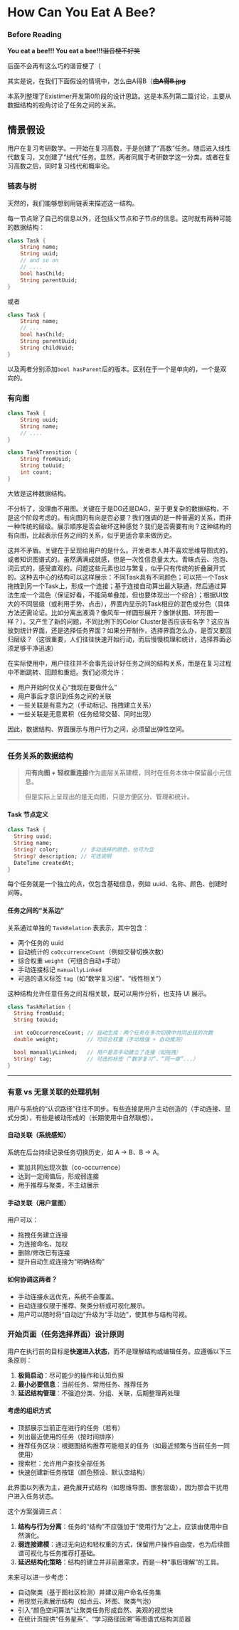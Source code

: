 # How Can You Eat A Bee?
### Before Reading
**You eat a bee!!! You eat a bee!!!**~~谐音梗不好笑~~

后面不会再有这么巧的谐音梗了（

其实是说，在我们下面假设的情境中，怎么由A得B（~~**由A得B.jpg**~~

本系列整理了Existimer开发第0阶段的设计思路。这是本系列第二篇讨论，主要从数据结构的视角讨论了任务之间的关系。

## 情景假设

用户在复习考研数学。一开始在复习高数，于是创建了“高数”任务。随后进入线性代数复习，又创建了“线代”任务。显然，两者同属于考研数学这一分类。或者在复习高数之后，同时复习线代和概率论。

### 链表与树

天然的，我们能够想到用链表来描述这一结构。

每一节点除了自己的信息以外，还包括父节点和子节点的信息。这时就有两种可能的数据结构：

```dart
class Task {
    String name;
    String uuid;
    // and so on
    // ....
    bool hasChild;
    String parentUuid;
}
```

或者

```dart
class Task {
    String name;
    // ...
    bool hasChild;
    String parentUuid;
    String childUuid;
}
```

以及两者分别添加`bool hasParent`后的版本。区别在于一个是单向的，一个是双向的。

### 有向图

```dart
class Task {
    String uuid;
    String name;
    // ....
}

class TaskTransition {
    String fromUuid;
    String toUuid;
    int count;
}
```

大致是这种数据结构。



不分析了，没理由不用图。关键在于是DG还是DAG，至于更复杂的数据结构，不是这个阶段考虑的。有向图的有向是否必要？我们强调的是一种普遍的关系，而非一种传统的层级。展示顺序是否会破坏这种感觉？我们是否需要有向？这种结构的有向图，比起表示任务之间的关系，似乎更适合拿来做历史。

这并不矛盾。关键在于呈现给用户的是什么。开发者本人并不喜欢思维导图式的，或者知识图谱式的。虽然满满成就感，但是一次性信息量太大。青睐点云、泡泡、词云式的，感受直观的。问题这些元素也过与繁复，似乎只有传统的折叠展开式的。这种去中心的结构可以这样展示：不同Task具有不同颜色；可以把一个Task拖拽到另一个Task上，形成一个连接；基于连接自动算出最大联通，然后通过算法生成一个混色（保证好看，不能简单叠加，但也要体现出一个综合）；根据UI放大的不同层级（或利用手势、点击），界面内显示的Task相应的混色或分色（具体方法还需论证。比如分离出液滴？像风车一样圆形展开？像饼状图、环形图一样？）。又产生了新的问题，不同比例下的Color Cluster是否应该有名字？这应当放到统计界面，还是选择任务界面？如果分开制作，选择界面怎么办，是否又要回归层级？（这很重要，人们往往快速开始行动，而后慢慢梳理和统计，选择界面必须足够干净迅速）



在实际使用中，用户往往并不会事先设计好任务之间的结构关系，而是在复习过程中不断跳转、回顾和重组。我们必须允许：

- 用户开始时仅关心“我现在要做什么”
- 用户事后才意识到任务之间的关联
- 一些关联是有意为之（手动标记、拖拽建立关系）
- 一些关联是无意累积（任务经常交替、同时出现）

因此，数据结构、界面展示与用户行为之间，必须留出弹性空间。

---

### 任务关系的数据结构

> 用**有向图 + 轻权重连接**作为底层关系建模，同时在任务本体中保留最小元信息。
>
> 但是实际上呈现出的是无向图，只是方便区分、管理和统计。

#### Task 节点定义

```dart
class Task {
  String uuid;
  String name;
  String? color;       // 手动选择的颜色，也可为空
  String? description; // 可选说明
  DateTime createdAt;
}
```

每个任务就是一个独立的点，仅包含基础信息，例如 uuid、名称、颜色、创建时间等。

#### 任务之间的“关系边”

关系通过单独的 `TaskRelation` 表表示，其中包含：

- 两个任务的 uuid
- 自动统计的 `coOccurrenceCount`（例如交替切换次数）
- 综合权重 `weight`（可组合自动+手动）
- 手动连接标记 `manuallyLinked`
- 可选的语义标签 `tag`（如“数学复习组”、“线性相关”）

这种结构允许任意任务之间互相关联，既可以用作分析，也支持 UI 展示。

```dart
class TaskRelation {
  String fromUuid;
  String toUuid;

  int coOccurrenceCount; // 自动生成：两个任务在多次切换中共同出现的次数
  double weight;         // 可综合权重（手动增强 + 自动推测）

  bool manuallyLinked;   // 用户是否手动建立了连接（如拖拽）
  String? tag;           // 可选的标签（“数学复习”、“同一章”...）
}
```

------

### 有意 vs 无意关联的处理机制

用户与系统的“认识路径”往往不同步。有些连接是用户主动创造的（手动连接、显式分类），有些是被动形成的（长期使用中自然联想）。

#### 自动关联（系统感知）

系统在后台持续记录任务切换历史，如 A → B、B → A。

- 累加共同出现次数（co-occurrence）
- 达到一定阈值后，形成弱连接
- 用于推荐与聚类，不主动展示

#### 手动关联（用户意图）

用户可以：

- 拖拽任务建立连接
- 为连接命名、加权
- 删除/修改已有连接
- 提升自动生成连接为“明确结构”

#### 如何协调这两者？

- 手动连接永远优先，系统不会覆盖。
- 自动连接仅限于推荐、聚类分析或可视化展示。
- 用户可以随时将“自动边”升级为“手动边”，使其参与结构可视。



### 开始页面（任务选择界面）设计原则

用户在执行前的目标是**快速进入状态**，而不是理解结构或编辑任务。应遵循以下三条原则：

1. **极简启动**：尽可能少的操作和认知负担
2. **最小必要信息**：当前任务、常用任务、推荐任务
3. **延迟结构管理**：不强迫分类、分组、关联，后期整理再处理

#### 考虑的组织方式

- 顶部展示当前正在进行的任务（若有）
- 列出最近使用的任务（按时间排序）
- 推荐任务区块：根据图结构推荐可能相关的任务（如最近频繁与当前任务一同使用）
- 搜索栏：允许用户查找全部任务
- 快速创建新任务按钮（颜色预设、默认空结构）

此界面以列表为主，避免展开式结构（如思维导图、嵌套层级），因为那会干扰用户进入任务状态。



这个方案强调三点：

1. **结构与行为分离**：任务的“结构”不应强加于“使用行为”之上，应该由使用中自然演化。
2. **弱连接建模**：通过无向边和轻权重的方式，保留用户操作自由度，也为后续图谱可视化与任务推荐打基础。
3. **延迟结构化策略**：结构的建立并非前置需求，而是一种“事后理解”的工具。

未来可以进一步考虑：

- 自动聚类（基于图社区检测）并建议用户命名任务集
- 用视觉元素展示结构（如点云、环图、聚类气泡）
- 引入“颜色空间算法”让聚类任务形成自然、美观的视觉块
- 在统计页提供“任务星系”、“学习路径回溯”等图谱式结构浏览器